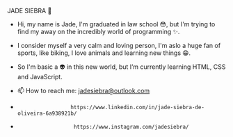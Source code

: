 JADE SIEBRA :rainbow:


* Hi, my name is Jade, I'm graduated in law school :flushed:, but I'm trying to find my away on the incredibly world of programming :sparkles:. 

* I consider myself a very calm and loving person, I'm aslo a huge fan of sports, like biking, I love animals and learning new things :grin:.


* So I'm basic a :alien: in this new world, but I’m currently learning HTML, CSS and JavaScript. 

- 📫 How to reach me:  jadesiebra@outlook.com

-                      https://www.linkedin.com/in/jade-siebra-de-oliveira-6a938921b/
- 
                        https://www.instagram.com/jadesiebra/
                      

<!---
Siebrex/Siebrex is a ✨ special ✨ repository because its `README.md` (this file) appears on your GitHub profile.
You can click the Preview link to take a look at your changes.
--->
